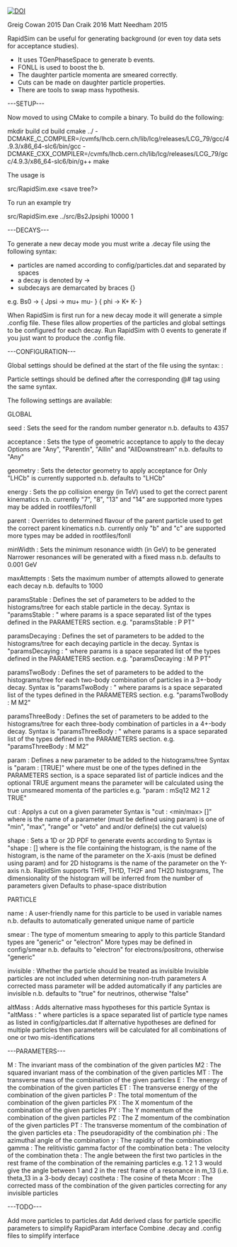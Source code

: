 [![DOI](https://zenodo.org/badge/50026095.svg)](https://zenodo.org/badge/latestdoi/50026095)

Greig Cowan 2015
Dan Craik 2016
Matt Needham 2015

RapidSim can be useful for generating background (or even toy data sets
for acceptance studies).

* It uses TGenPhaseSpace to generate b events.
* FONLL is used to boost the b.
* The daughter particle momenta are smeared correctly.
* Cuts can be made on daughter particle properties.
* There are tools to swap mass hypothesis.


---SETUP---

Now moved to using CMake to compile a binary. To build do the following:

mkdir build
cd build
cmake ../ -DCMAKE_C_COMPILER=/cvmfs/lhcb.cern.ch/lib/lcg/releases/LCG_79/gcc/4.9.3/x86_64-slc6/bin/gcc -DCMAKE_CXX_COMPILER=/cvmfs/lhcb.cern.ch/lib/lcg/releases/LCG_79/gcc/4.9.3/x86_64-slc6/bin/g++
make

The usage is

src/RapidSim.exe <decay mode> <events to generate> <save tree?>

To run an example try

src/RapidSim.exe ../src/Bs2Jpsiphi 10000 1


---DECAYS---

To generate a new decay mode you must write a .decay file using the following syntax:

* particles are named according to config/particles.dat and separated by spaces
* a decay is denoted by ->
* subdecays are demarcated by braces {}

e.g. Bs0 -> { Jpsi -> mu+ mu- } { phi -> K+ K- }


When RapidSim is first run for a new decay mode it will generate a simple .config file.
These files allow properties of the particles and global settings to be configured for each decay.
Run RapidSim with 0 events to generate if you just want to produce the .config file.


---CONFIGURATION---

Global settings should be defined at the start of the file using the syntax:
<setting> : <value>

Particle settings should be defined after the corresponding @# tag using the same syntax.

The following settings are available:

GLOBAL

seed :
	Sets the seed for the random number generator
	n.b. defaults to 4357

acceptance :
	Sets the type of geometric acceptance to apply to the decay
	Options are "Any", "ParentIn", "AllIn" and "AllDownstream"
	n.b. defaults to "Any"

geometry :
    Sets the detector geometry to apply acceptance for
    Only "LHCb" is currently supported
    n.b. defaults to "LHCb"

energy :
	Sets the pp collision energy (in TeV) used to get the correct parent kinematics
	n.b. currently "7", "8", "13" and "14" are supported
	more types may be added in rootfiles/fonll

parent :
	Overrides to determined flavour of the parent particle used to get the correct parent kinematics
	n.b. currently only "b" and "c" are supported
	more types may be added in rootfiles/fonll

minWidth :
	Sets the minimum resonance width (in GeV) to be generated
	Narrower resonances will be generated with a fixed mass
	n.b. defaults to 0.001 GeV

maxAttempts :
	Sets the maximum number of attempts allowed to generate each decay
	n.b. defaults to 1000

paramsStable :
	Defines the set of parameters to be added to the histograms/tree
	for each stable particle in the decay.
	Syntax is "paramsStable : <params>"
	where params is a space separated list of the types defined 
	in the PARAMETERS section.
	e.g. "paramsStable : P PT"

paramsDecaying :
	Defines the set of parameters to be added to the histograms/tree
	for each decaying particle in the decay.
	Syntax is "paramsDecaying : <params>"
	where params is a space separated list of the types defined 
	in the PARAMETERS section.
	e.g. "paramsDecaying : M P PT"

paramsTwoBody :
	Defines the set of parameters to be added to the histograms/tree
	for each two-body combination of particles in a 3+-body decay.
	Syntax is "paramsTwoBody : <params>"
	where params is a space separated list of the types defined 
	in the PARAMETERS section.
	e.g. "paramsTwoBody : M M2"

paramsThreeBody :
	Defines the set of parameters to be added to the histograms/tree
	for each three-body combination of particles in a 4+-body decay.
	Syntax is "paramsThreeBody : <params>"
	where params is a space separated list of the types defined 
	in the PARAMETERS section.
	e.g. "paramsThreeBody : M M2"

param :
	Defines a new parameter to be added to the histograms/tree
	Syntax is "param : <name> <type> <particles> [TRUE]"
	where <type> must be one of the types defined in the PARAMETERS section,
	<particles> is a space separated list of particle indices
	and the optional TRUE argument means the parameter will be calculated using the true unsmeared momenta of the particles
	e.g. "param : mSq12 M2 1 2 TRUE"

cut :
	Applys a cut on a given parameter
	Syntax is "cut : <param> <type> <min/max> [<max>]"
	where <param> is the name of a parameter (must be defined using param)
	<type> is one of "min", "max", "range" or "veto"
	and <min> and/or <max> define(s) the cut value(s)

shape :
	Sets a 1D or 2D PDF to generate events according to
	Syntax is "shape : <file> <hist> <paramX> [<paramY>]
	where <file> is the file containing the histogram,
	<hist> is the name of the histogram,
	<paramX> is the name of the parameter on the X-axis (must be defined using param)
	and for 2D histograms <paramY> is the name of the parameter on the Y-axis
	n.b. RapidSim supports TH1F, TH1D, TH2F and TH2D histograms,
	The dimensionality of the histogram will be inferred from the number of parameters given
	Defaults to phase-space distribution


PARTICLE

name :
	A user-friendly name for this particle to be used in variable names
	n.b. defaults to automatically generated unique name of particle

smear :
	The type of momentum smearing to apply to this particle
	Standard types are "generic" or "electron"
	More types may be defined in config/smear
	n.b. defaults to "electron" for electrons/positrons, otherwise "generic"

invisible :
	Whether the particle should be treated as invisible
	Invisible particles are not included when determining non-truth parameters
	A corrected mass parameter will be added automatically if any particles are invisible
	n.b. defaults to "true" for neutrinos, otherwise "false"

altMass :
	Adds alternative mass hypotheses for this particle
	Syntax is "altMass : <particles>"
	where particles is a space separated list of particle type
	names as listed in config/particles.dat
	If alternative hypotheses are defined for multiple particles
	then parameters will be calculated for all combinations of
	one or two mis-identifications

---PARAMETERS---

M :		    The invariant mass of the combination of the given particles
M2 :		The squared invariant mass of the combination of the given particles
MT :		The transverse mass of the combination of the given particles
E :		    The energy of the combination of the given particles
ET :		The transverse energy of the combination of the given particles
P :		    The total momentum of the combination of the given particles
PX :		The X momentum of the combination of the given particles
PY :		The Y momentum of the combination of the given particles
PZ :		The Z momentum of the combination of the given particles
PT :		The transverse momentum of the combination of the given particles
eta :		The pseudorapidity of the combination
phi :		The azimuthal angle of the combination
y :	        The rapidity of the combination
gamma :		The relitivistic gamma factor of the combination
beta :		The velocity of the combination
theta :		The angle between the first two particles in the rest frame of 
			the combination of the remaining particles
			e.g. 1 2 1 3 would give the angle between 1 and 2 in the rest frame 
			of a resonance in m_13 (i.e. theta_13 in a 3-body decay)
costheta :	The cosine of theta
Mcorr :		The corrected mass of the combination of the given particles
			correcting for any invisible particles


---TODO---

Add more particles to particles.dat
Add derived class for particle specific parameters to simplify RapidParam interface
Combine .decay and .config files to simplify interface
